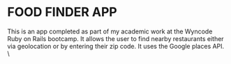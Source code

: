 # FOOD FINDER APP

This is an app completed as part of my academic work at the Wyncode Ruby on Rails bootcamp. It allows the user to find nearby restaurants either via geolocation or by entering their zip code. It uses the Google places API. \
